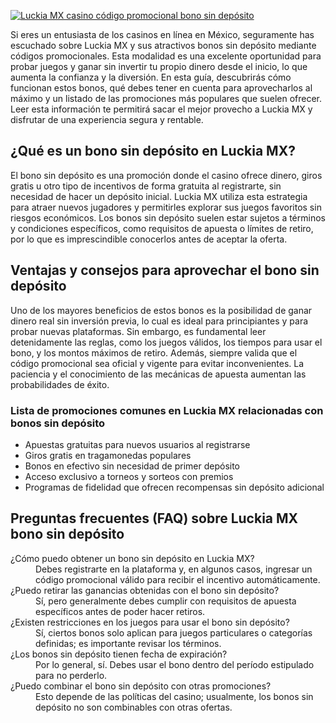 [![Luckia MX casino código promocional bono sin depósito](https://123-caf.pages.dev/gitsignup.png)](https://vrmoo.ru/Bt82HjjY)

<p>Si eres un entusiasta de los casinos en línea en México, seguramente has escuchado sobre Luckia MX y sus atractivos bonos sin depósito mediante códigos promocionales. Esta modalidad es una excelente oportunidad para probar juegos y ganar sin invertir tu propio dinero desde el inicio, lo que aumenta la confianza y la diversión. En esta guía, descubrirás cómo funcionan estos bonos, qué debes tener en cuenta para aprovecharlos al máximo y un listado de las promociones más populares que suelen ofrecer. Leer esta información te permitirá sacar el mejor provecho a Luckia MX y disfrutar de una experiencia segura y rentable.</p>  <h2>¿Qué es un bono sin depósito en Luckia MX?</h2> <p>El bono sin depósito es una promoción donde el casino ofrece dinero, giros gratis u otro tipo de incentivos de forma gratuita al registrarte, sin necesidad de hacer un depósito inicial. Luckia MX utiliza esta estrategia para atraer nuevos jugadores y permitirles explorar sus juegos favoritos sin riesgos económicos. Los bonos sin depósito suelen estar sujetos a términos y condiciones específicos, como requisitos de apuesta o límites de retiro, por lo que es imprescindible conocerlos antes de aceptar la oferta.</p>  <h2>Ventajas y consejos para aprovechar el bono sin depósito</h2> <p>Uno de los mayores beneficios de estos bonos es la posibilidad de ganar dinero real sin inversión previa, lo cual es ideal para principiantes y para probar nuevas plataformas. Sin embargo, es fundamental leer detenidamente las reglas, como los juegos válidos, los tiempos para usar el bono, y los montos máximos de retiro. Además, siempre valida que el código promocional sea oficial y vigente para evitar inconvenientes. La paciencia y el conocimiento de las mecánicas de apuesta aumentan las probabilidades de éxito.</p>  <h3>Lista de promociones comunes en Luckia MX relacionadas con bonos sin depósito</h3> <ul>   <li>Apuestas gratuitas para nuevos usuarios al registrarse</li>   <li>Giros gratis en tragamonedas populares</li>   <li>Bonos en efectivo sin necesidad de primer depósito</li>   <li>Acceso exclusivo a torneos y sorteos con premios</li>   <li>Programas de fidelidad que ofrecen recompensas sin depósito adicional</li> </ul>  <h2>Preguntas frecuentes (FAQ) sobre Luckia MX bono sin depósito</h2> <dl>   <dt>¿Cómo puedo obtener un bono sin depósito en Luckia MX?</dt>   <dd>Debes registrarte en la plataforma y, en algunos casos, ingresar un código promocional válido para recibir el incentivo automáticamente.</dd>      <dt>¿Puedo retirar las ganancias obtenidas con el bono sin depósito?</dt>   <dd>Sí, pero generalmente debes cumplir con requisitos de apuesta específicos antes de poder hacer retiros.</dd>      <dt>¿Existen restricciones en los juegos para usar el bono sin depósito?</dt>   <dd>Sí, ciertos bonos solo aplican para juegos particulares o categorías definidas; es importante revisar los términos.</dd>      <dt>¿Los bonos sin depósito tienen fecha de expiración?</dt>   <dd>Por lo general, sí. Debes usar el bono dentro del período estipulado para no perderlo.</dd>      <dt>¿Puedo combinar el bono sin depósito con otras promociones?</dt>   <dd>Esto depende de las políticas del casino; usualmente, los bonos sin depósito no son combinables con otras ofertas.</dd> </dl>